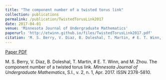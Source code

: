 ```yaml
---
title: "The component number of a twisted torus link"
collection: publications
permalink: /publication/TwistedTorusLink2017
date: 2017-04-01
venue: 'Minnesota Journal of Undergraduate Mathematics'
paperurl: 'http://etwinn.github.io/files/TwistedTorusLink2017.pdf'
citation: 'M. S. Berry, V. Diaz, B. Doleshal, T. Martin, # E. T. Winn, and M. Zhou. The component number of a twisted torus link. <i>Minnesota Journal of Undergraduate Mathematics</i>. , S.l., v. 2, n. 1, Apr. 2017. ISSN 2378-5810'
---
```


[Paper PDF](http://etwinn.github.io/files/twisted.pdf)

M. S. Berry, V. Diaz, B. Doleshal, T. Martin, # E. T. Winn, and M. Zhou. The component number of a twisted torus link. <i>Minnesota Journal of Undergraduate Mathematics</i>, S.l., v. 2, n. 1, Apr. 2017. ISSN 2378-5810.
